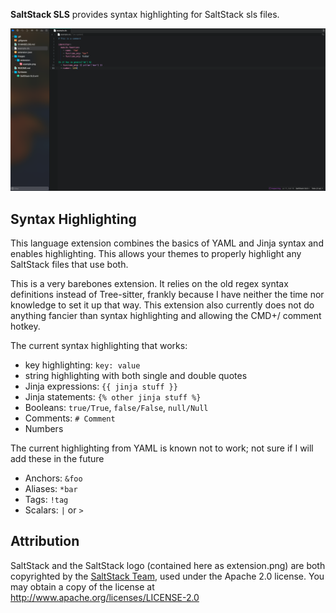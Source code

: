 **SaltStack SLS** provides syntax highlighting for SaltStack sls files.

![Syntax Highlighting Example](https://github.com/JamesH33/SaltStack-SLS.novaextension/blob/main/example.png?raw=true)

## Syntax Highlighting
This language extension combines the basics of YAML and Jinja syntax and enables highlighting. This allows your themes to properly highlight any SaltStack files that use both.

This is a very barebones extension. It relies on the old regex syntax definitions instead of Tree-sitter, frankly because I have neither the time nor knowledge to set it up that way. This extension also currently does not do anything fancier than syntax highlighting and allowing the CMD+/ comment hotkey. 

The current syntax highlighting that works:
- key highlighting: `key: value`
- string highlighting with both single and double quotes
- Jinja expressions: `{{ jinja stuff }}`
- Jinja statements: `{% other jinja stuff %}`
- Booleans: `true/True`, `false/False`, `null/Null`
- Comments: `# Comment`
- Numbers

The current highlighting from YAML is known not to work; not sure if I will add these in the future
- Anchors: `&foo`
- Aliases: `*bar`
- Tags: `!tag`
- Scalars: `|` or `>`

## Attribution
SaltStack and the SaltStack logo (contained here as extension.png) are both copyrighted by the [SaltStack Team](https://saltproject.io), used under the Apache 2.0 license. You may obtain a copy of the license at http://www.apache.org/licenses/LICENSE-2.0